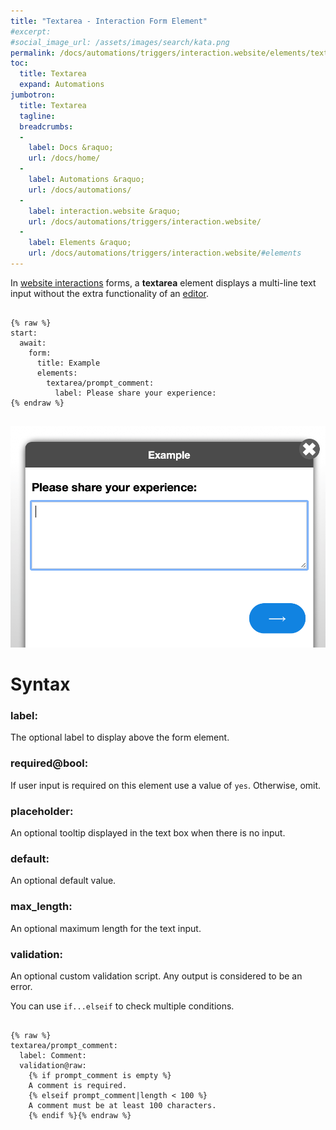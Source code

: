 ```yaml
---
title: "Textarea - Interaction Form Element"
#excerpt: 
#social_image_url: /assets/images/search/kata.png
permalink: /docs/automations/triggers/interaction.website/elements/textarea/
toc:
  title: Textarea
  expand: Automations
jumbotron:
  title: Textarea
  tagline: 
  breadcrumbs:
  -
    label: Docs &raquo;
    url: /docs/home/
  -
    label: Automations &raquo;
    url: /docs/automations/
  -
    label: interaction.website &raquo;
    url: /docs/automations/triggers/interaction.website/
  -
    label: Elements &raquo;
    url: /docs/automations/triggers/interaction.website/#elements
---
```


In [website interactions](/docs/automations/triggers/interaction.website/) forms, a **textarea** element displays a multi-line text input without the extra functionality of an [editor](/docs/automations/triggers/interaction.website/elements/editor/).

<pre>
<code class="language-cerb">
{% raw %}
start:
  await:
    form:
      title: Example
      elements:
        textarea/prompt_comment:
          label: Please share your experience:
{% endraw %}
</code>
</pre>

<div class="cerb-screenshot">
<img src="/assets/images/docs/automations/triggers/interaction.website/elements/textarea.png" class="screenshot">
</div>

# Syntax

### label:

The optional label to display above the form element.

### required@bool:

If user input is required on this element use a value of `yes`. Otherwise, omit.

### placeholder:

An optional tooltip displayed in the text box when there is no input.

### default:

An optional default value.

### max_length:

An optional maximum length for the text input.

### validation:

An optional custom validation script. Any output is considered to be an error.

You can use `if...elseif` to check multiple conditions.

<pre>
<code class="language-cerb">
{% raw %}
textarea/prompt_comment:
  label: Comment:
  validation@raw:
    {% if prompt_comment is empty %}
    A comment is required.
    {% elseif prompt_comment|length < 100 %}
    A comment must be at least 100 characters. 
    {% endif %}{% endraw %}
</code>
</pre>
